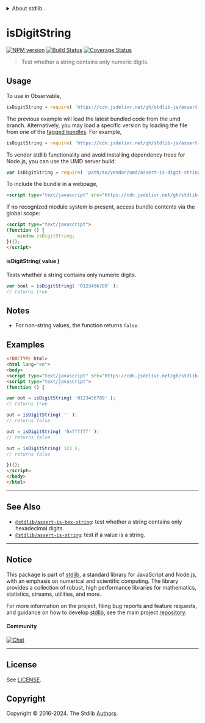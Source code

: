 <!--

@license Apache-2.0

Copyright (c) 2018 The Stdlib Authors.

Licensed under the Apache License, Version 2.0 (the "License");
you may not use this file except in compliance with the License.
You may obtain a copy of the License at

   http://www.apache.org/licenses/LICENSE-2.0

Unless required by applicable law or agreed to in writing, software
distributed under the License is distributed on an "AS IS" BASIS,
WITHOUT WARRANTIES OR CONDITIONS OF ANY KIND, either express or implied.
See the License for the specific language governing permissions and
limitations under the License.

-->


<details>
  <summary>
    About stdlib...
  </summary>
  <p>We believe in a future in which the web is a preferred environment for numerical computation. To help realize this future, we've built stdlib. stdlib is a standard library, with an emphasis on numerical and scientific computation, written in JavaScript (and C) for execution in browsers and in Node.js.</p>
  <p>The library is fully decomposable, being architected in such a way that you can swap out and mix and match APIs and functionality to cater to your exact preferences and use cases.</p>
  <p>When you use stdlib, you can be absolutely certain that you are using the most thorough, rigorous, well-written, studied, documented, tested, measured, and high-quality code out there.</p>
  <p>To join us in bringing numerical computing to the web, get started by checking us out on <a href="https://github.com/stdlib-js/stdlib">GitHub</a>, and please consider <a href="https://opencollective.com/stdlib">financially supporting stdlib</a>. We greatly appreciate your continued support!</p>
</details>

# isDigitString

[![NPM version][npm-image]][npm-url] [![Build Status][test-image]][test-url] [![Coverage Status][coverage-image]][coverage-url] <!-- [![dependencies][dependencies-image]][dependencies-url] -->

> Test whether a string contains only numeric digits.



<section class="usage">

## Usage

To use in Observable,

```javascript
isDigitString = require( 'https://cdn.jsdelivr.net/gh/stdlib-js/assert-is-digit-string@umd/browser.js' )
```
The previous example will load the latest bundled code from the umd branch. Alternatively, you may load a specific version by loading the file from one of the [tagged bundles](https://github.com/stdlib-js/assert-is-digit-string/tags). For example,

```javascript
isDigitString = require( 'https://cdn.jsdelivr.net/gh/stdlib-js/assert-is-digit-string@v0.2.1-umd/browser.js' )
```

To vendor stdlib functionality and avoid installing dependency trees for Node.js, you can use the UMD server build:

```javascript
var isDigitString = require( 'path/to/vendor/umd/assert-is-digit-string/index.js' )
```

To include the bundle in a webpage,

```html
<script type="text/javascript" src="https://cdn.jsdelivr.net/gh/stdlib-js/assert-is-digit-string@umd/browser.js"></script>
```

If no recognized module system is present, access bundle contents via the global scope:

```html
<script type="text/javascript">
(function () {
    window.isDigitString;
})();
</script>
```

#### isDigitString( value )

Tests whether a string contains only numeric digits.

```javascript
var bool = isDigitString( '0123456789' );
// returns true
```

</section>

<!-- /.usage -->

<section class="notes">

## Notes

-   For non-string values, the function returns `false`.

</section>

<!-- /.notes -->

<section class="examples">

## Examples

<!-- eslint no-undef: "error" -->

```html
<!DOCTYPE html>
<html lang="en">
<body>
<script type="text/javascript" src="https://cdn.jsdelivr.net/gh/stdlib-js/assert-is-digit-string@umd/browser.js"></script>
<script type="text/javascript">
(function () {

var out = isDigitString( '0123456789' );
// returns true

out = isDigitString( '' );
// returns false

out = isDigitString( '0xffffff' );
// returns false

out = isDigitString( 123 );
// returns false

})();
</script>
</body>
</html>
```

</section>

<!-- /.examples -->



<!-- Section for related `stdlib` packages. Do not manually edit this section, as it is automatically populated. -->

<section class="related">

* * *

## See Also

-   <span class="package-name">[`@stdlib/assert-is-hex-string`][@stdlib/assert/is-hex-string]</span><span class="delimiter">: </span><span class="description">test whether a string contains only hexadecimal digits.</span>
-   <span class="package-name">[`@stdlib/assert-is-string`][@stdlib/assert/is-string]</span><span class="delimiter">: </span><span class="description">test if a value is a string.</span>

</section>

<!-- /.related -->

<!-- Section for all links. Make sure to keep an empty line after the `section` element and another before the `/section` close. -->


<section class="main-repo" >

* * *

## Notice

This package is part of [stdlib][stdlib], a standard library for JavaScript and Node.js, with an emphasis on numerical and scientific computing. The library provides a collection of robust, high performance libraries for mathematics, statistics, streams, utilities, and more.

For more information on the project, filing bug reports and feature requests, and guidance on how to develop [stdlib][stdlib], see the main project [repository][stdlib].

#### Community

[![Chat][chat-image]][chat-url]

---

## License

See [LICENSE][stdlib-license].


## Copyright

Copyright &copy; 2016-2024. The Stdlib [Authors][stdlib-authors].

</section>

<!-- /.stdlib -->

<!-- Section for all links. Make sure to keep an empty line after the `section` element and another before the `/section` close. -->

<section class="links">

[npm-image]: http://img.shields.io/npm/v/@stdlib/assert-is-digit-string.svg
[npm-url]: https://npmjs.org/package/@stdlib/assert-is-digit-string

[test-image]: https://github.com/stdlib-js/assert-is-digit-string/actions/workflows/test.yml/badge.svg?branch=v0.2.1
[test-url]: https://github.com/stdlib-js/assert-is-digit-string/actions/workflows/test.yml?query=branch:v0.2.1

[coverage-image]: https://img.shields.io/codecov/c/github/stdlib-js/assert-is-digit-string/main.svg
[coverage-url]: https://codecov.io/github/stdlib-js/assert-is-digit-string?branch=main

<!--

[dependencies-image]: https://img.shields.io/david/stdlib-js/assert-is-digit-string.svg
[dependencies-url]: https://david-dm.org/stdlib-js/assert-is-digit-string/main

-->

[chat-image]: https://img.shields.io/gitter/room/stdlib-js/stdlib.svg
[chat-url]: https://app.gitter.im/#/room/#stdlib-js_stdlib:gitter.im

[stdlib]: https://github.com/stdlib-js/stdlib

[stdlib-authors]: https://github.com/stdlib-js/stdlib/graphs/contributors

[cli-section]: https://github.com/stdlib-js/assert-is-digit-string#cli
[cli-url]: https://github.com/stdlib-js/assert-is-digit-string/tree/cli
[@stdlib/assert-is-digit-string]: https://github.com/stdlib-js/assert-is-digit-string/tree/main

[umd]: https://github.com/umdjs/umd
[es-module]: https://developer.mozilla.org/en-US/docs/Web/JavaScript/Guide/Modules

[deno-url]: https://github.com/stdlib-js/assert-is-digit-string/tree/deno
[deno-readme]: https://github.com/stdlib-js/assert-is-digit-string/blob/deno/README.md
[umd-url]: https://github.com/stdlib-js/assert-is-digit-string/tree/umd
[umd-readme]: https://github.com/stdlib-js/assert-is-digit-string/blob/umd/README.md
[esm-url]: https://github.com/stdlib-js/assert-is-digit-string/tree/esm
[esm-readme]: https://github.com/stdlib-js/assert-is-digit-string/blob/esm/README.md
[branches-url]: https://github.com/stdlib-js/assert-is-digit-string/blob/main/branches.md

[stdlib-license]: https://raw.githubusercontent.com/stdlib-js/assert-is-digit-string/main/LICENSE

[standard-streams]: https://en.wikipedia.org/wiki/Standard_streams

[mdn-regexp]: https://developer.mozilla.org/en-US/docs/Web/JavaScript/Guide/Regular_Expressions

<!-- <related-links> -->

[@stdlib/assert/is-hex-string]: https://github.com/stdlib-js/assert-is-hex-string/tree/umd

[@stdlib/assert/is-string]: https://github.com/stdlib-js/assert-is-string/tree/umd

<!-- </related-links> -->

</section>

<!-- /.links -->
